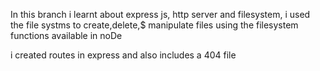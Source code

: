 
In this branch i learnt about express js, http server and filesystem,
i used the file systms to create,delete,$ manipulate files using the filesystem functions  available in noDe

i created routes in express and also includes a 404 file